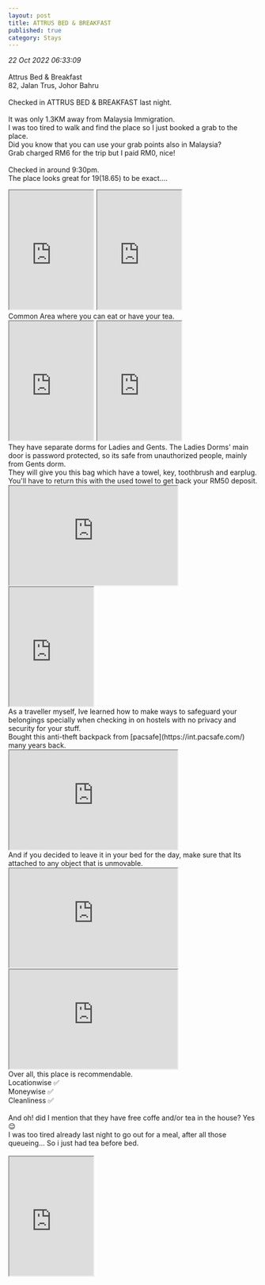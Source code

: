 ```yaml
---
layout: post
title: ATTRUS BED & BREAKFAST
published: true
category: Stays
---
```

_22 Oct 2022 06:33:09_
<br>
<br>
Attrus Bed & Breakfast
<br>
82, Jalan Trus, Johor Bahru
<br>
<br>
Checked in ATTRUS BED & BREAKFAST last night.
<br>
<br>
It was only 1.3KM away from Malaysia Immigration.
<br>
I was too tired to walk and find the place so I just booked a grab to the place.
<br>
Did you know that you can use your grab points also in Malaysia?
<br>
Grab charged RM6 for the trip but I paid RM0, nice!
<br>
<br>
Checked in around 9:30pm. 
<br>
The place looks great for $19 ($18.65) to be exact....
<br>
<iframe src="https://drive.google.com/file/d/1V87yoryayvjs3BV1CWtvonApbKFg44zV/preview" width="170" height="240" allow="autoplay"></iframe>
<iframe src="https://drive.google.com/file/d/1rA_xl5kZShXfTtxaM5k1zr34BNjMXp-I/preview" width="170" height="240" allow="autoplay"></iframe>
<br>
Common Area where you can eat or have your tea. 
<br>
<iframe src="https://drive.google.com/file/d/1mZ_bd4iAX082QNgOxZ-fFEwYZ6ssXAhm/preview" width="170" height="240" allow="autoplay"></iframe>
<iframe src="https://drive.google.com/file/d/1icC5EgH_jrFVASIxoVf8-1eJDM3k9b5z/preview" width="170" height="240" allow="autoplay"></iframe>
<br>
They have separate dorms for Ladies and Gents. The Ladies Dorms' main door is password protected, so its safe from unauthorized people, mainly from Gents dorm. 
<br>
They will give you this bag which have a towel, key, toothbrush and earplug. You'll have to return this with the used towel to get back your RM50 deposit.
<br>
<iframe src="https://drive.google.com/file/d/1iH7fbbrC0Q4EDZgM0HFLlj0kILbSLRLM/preview" width="340" height="200" allow="autoplay"></iframe>
<br>
<iframe src="https://drive.google.com/file/d/1CJZfxZ1GZpTOe8bjx2dJk6R-P_bnO1cp/preview" width="170" height="240" allow="autoplay"></iframe>
<br>
As a traveller myself, Ive learned how to make ways to safeguard your belongings specially when checking in on hostels with no privacy and security for your stuff.
<br>
Bought this anti-theft backpack from [pacsafe](https://int.pacsafe.com/) many years back.
<br>
<iframe src="https://drive.google.com/file/d/1JoeIj9RQ2r5yiaNF21RTzUjMeMTzKiEA/preview" width="340" height="200" allow="autoplay"></iframe>
<br>
And if you decided to leave it in your bed for the day, make sure that Its attached to any object that is unmovable.
<br>
<iframe src="https://drive.google.com/file/d/1Ef_fC-AtBRyy2ngvE7gBrUFAIgPUMZxh/preview" width="340" height="200" allow="autoplay"></iframe>
<iframe src="https://drive.google.com/file/d/1z091zXkPCn1AAy-cNazw1RZP02yUD1qv/preview" width="340" height="200" allow="autoplay"></iframe>
<br>
Over all, this place is recommendable. 
<br>
Locationwise ✅
<br>
Moneywise ✅
<br>
Cleanliness ✅
<br>
<br>
And oh! did I mention that they have free coffe and/or tea in the house? Yes 😌
<br>
I was too tired already last night to go out for a meal, after all those queueing... So i just had tea before bed.
<br>
<br>
<iframe src="https://drive.google.com/file/d/1FrpvAWu2ntcAirbPdvrpcazeuAZUin75/preview" width="170" height="240" allow="autoplay"></iframe>

